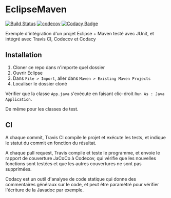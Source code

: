 # EclipseMaven

[![Build Status](https://travis-ci.org/Raul6469/EclipseMaven.svg?branch=master)](https://travis-ci.org/Raul6469/EclipseMaven)
[![codecov](https://codecov.io/gh/Raul6469/EclipseMaven/branch/master/graph/badge.svg)](https://codecov.io/gh/Raul6469/EclipseMaven)
[![Codacy Badge](https://api.codacy.com/project/badge/Grade/aabd61d290044d0e92403a4edaa21226)](https://www.codacy.com/app/vb4007/EclipseMaven?utm_source=github.com&amp;utm_medium=referral&amp;utm_content=Raul6469/EclipseMaven&amp;utm_campaign=Badge_Grade)

Exemple d'intégration d'un projet Eclipse + Maven testé avec JUnit, et intégré avec Travis CI, Codecov et Codacy

## Installation
1. Cloner ce repo dans n'importe quel dossier
2. Ouvrir Eclipse
3. Dans `File > Import`, aller dans `Maven > Existing Maven Projects`
4. Localiser le dossier cloné

Vérifier que la classe `App.java` s'exécute en faisant clic-droit `Run As : Java Application`.

De même pour les classes de test.

## CI
A chaque commit, Travis CI compile le projet et exécute les tests, et indique le statut du commit en fonction du résultat.

A chaque pull request, Travis compile et teste le programme, et envoie le rapport de couverture JaCoCo à Codecov, qui vérifie que les nouvelles fonctions sont testées et que les autres couvertures ne sont pas supprimées.

Codacy est un outil d'analyse de code statique qui donne des commentaires généraux sur le code, et peut être paramétré pour vérifier l'écriture de la Javadoc par exemple.